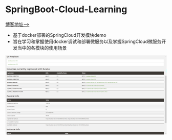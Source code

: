 # SpringBoot-Cloud-Learning

[博客地址-->](https://aspire814.github.io/)

- 基于docker部署的SpringCloud开发模块demo 
- 旨在学习和掌握使用docker调试和部署微服务以及掌握SpringCloud微服务开发当中的各模块的使用场景

![eureka home](https://raw.githubusercontent.com/Aspire814/SpringBoot-Cloud-Learning/master/doc/eureka-home.png)

